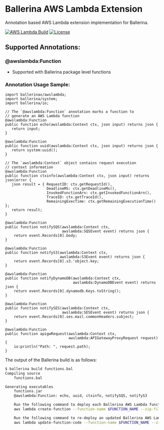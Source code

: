 # Ballerina AWS Lambda Extension

Annotation based AWS Lambda extension implementation for Ballerina. 

[![AWS Lambda Build](https://github.com/ballerinax/awslambda/workflows/Ballerinax%20AWS%20Lambda%20Build/badge.svg)](https://github.com/ballerinax/awslambda/actions)
[![License](https://img.shields.io/badge/License-Apache%202.0-blue.svg)](https://opensource.org/licenses/Apache-2.0)

## Supported Annotations:

### @awslambda:Function
- Supported with Ballerina package level functions

### Annotation Usage Sample:

```ballerina
import ballerinax/awslambda;
import ballerina/system;
import ballerina/io;

// The `@awslambda:Function` annotation marks a function to
// generate an AWS Lambda function
@awslambda:Function
public function echo(awslambda:Context ctx, json input) returns json {
   return input;
}

@awslambda:Function
public function uuid(awslambda:Context ctx, json input) returns json {
   return system:uuid();
}

// The `awslambda:Context` object contains request execution
// context information
@awslambda:Function
public function ctxinfo(awslambda:Context ctx, json input) returns json|error {
   json result = { RequestID: ctx.getRequestId(),
                   DeadlineMS: ctx.getDeadlineMs(),
                   InvokedFunctionArn: ctx.getInvokedFunctionArn(),
                   TraceID: ctx.getTraceId(),
                   RemainingExecTime: ctx.getRemainingExecutionTime() };
   return result;
}

@awslambda:Function
public function notifySQS(awslambda:Context ctx, 
                          awslambda:SQSEvent event) returns json {
    return event.Records[0].body;
}

@awslambda:Function
public function notifyS3(awslambda:Context ctx, 
                         awslambda:S3Event event) returns json {
    return event.Records[0].s3.'object.key;
}

@awslambda:Function
public function notifyDynamoDB(awslambda:Context ctx, 
                               awslambda:DynamoDBEvent event) returns json {
    return event.Records[0].dynamodb.Keys.toString();
}

@awslambda:Function
public function notifySES(awslambda:Context ctx, 
                          awslambda:SESEvent event) returns json {
    return event.Records[0].ses.mail.commonHeaders.subject;
}

@awslambda:Function
public function apigwRequest(awslambda:Context ctx, 
                             awslambda:APIGatewayProxyRequest request) {
    io:println("Path: ", request.path);
}
```

The output of the Ballerina build is as follows:

```bash
$ ballerina build functions.bal 
Compiling source
	functions.bal

Generating executables
	functions.jar
	@awslambda:Function: echo, uuid, ctxinfo, notifySQS, notifyS3

	Run the following command to deploy each Ballerina AWS Lambda function:
	aws lambda create-function --function-name $FUNCTION_NAME --zip-file fileb://aws-ballerina-lambda-functions.zip --handler functions.$FUNCTION_NAME --runtime provided --role $LAMBDA_ROLE_ARN --layers arn:aws:lambda:$REGION_ID:141896495686:layer:ballerina:2 --memory-size 512 --timeout 10

	Run the following command to re-deploy an updated Ballerina AWS Lambda function:
	aws lambda update-function-code --function-name $FUNCTION_NAME --zip-file fileb://aws-ballerina-lambda-functions.zip
```

